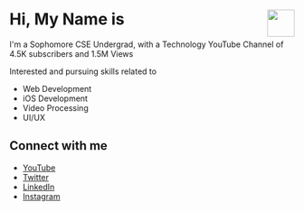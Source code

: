 # Hi, My Name is <img src="https://lh3.googleusercontent.com/proxy/ZO1xiG9Vyi2fEeGVx6upo_pbyjdnqI8LnvQ5V2aBKYjYsGfMchf-ojlozrsC1BjeJDijsuBv9zjWS1UdpVE" width ="48" height= "48" style="float:right">



I'm a Sophomore CSE Undergrad, with a Technology YouTube Channel of 4.5K subscribers and 1.5M Views

Interested and pursuing skills related to
 - Web Development
 - iOS Development
 - Video Processing
 - UI/UX

## Connect with me
- [YouTube](www.youtube.com/kdcloudy)
- [Twitter](www.twitter.com/kdcloudy)
- [LinkedIn](www.linkedin.com/in/kdcloudy)
- [Instagram](www.instagram.com/kdcloudy)
